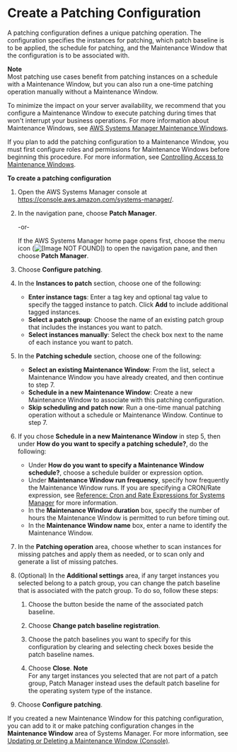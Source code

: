 # Create a Patching Configuration<a name="create-patching-configuration"></a>

A patching configuration defines a unique patching operation\. The configuration specifies the instances for patching, which patch baseline is to be applied, the schedule for patching, and the Maintenance Window that the configuration is to be associated with\. 

**Note**  
Most patching use cases benefit from patching instances on a schedule with a Maintenance Window, but you can also run a one\-time patching operation manually without a Maintenance Window\.

To minimize the impact on your server availability, we recommend that you configure a Maintenance Window to execute patching during times that won't interrupt your business operations\. For more information about Maintenance Windows, see [AWS Systems Manager Maintenance Windows](systems-manager-maintenance.md)\.

If you plan to add the patching configuration to a Maintenance Window, you must first configure roles and permissions for Maintenance Windows before beginning this procedure\. For more information, see [Controlling Access to Maintenance Windows](sysman-maintenance-permissions.md)\. 

**To create a patching configuration**

1. Open the AWS Systems Manager console at [https://console\.aws\.amazon\.com/systems\-manager/](https://console.aws.amazon.com/systems-manager/)\.

1. In the navigation pane, choose **Patch Manager**\.

   \-or\-

   If the AWS Systems Manager home page opens first, choose the menu icon \(![\[Image NOT FOUND\]](http://docs.aws.amazon.com/systems-manager/latest/userguide/images/menu-icon-small.png)\) to open the navigation pane, and then choose **Patch Manager**\.

1. Choose **Configure patching**\.

1. In the **Instances to patch** section, choose one of the following:
   + **Enter instance tags**: Enter a tag key and optional tag value to specify the tagged instance to patch\. Click **Add** to include additional tagged instances\.
   + **Select a patch group**: Choose the name of an existing patch group that includes the instances you want to patch\.
   + **Select instances manually**: Select the check box next to the name of each instance you want to patch\.

1. In the **Patching schedule** section, choose one of the following:
   + **Select an existing Maintenance Window**: From the list, select a Maintenance Window you have already created, and then continue to step 7\. 
   + **Schedule in a new Maintenance Window**: Create a new Maintenance Window to associate with this patching configuration\.
   + **Skip scheduling and patch now**: Run a one\-time manual patching operation without a schedule or Maintenance Window\. Continue to step 7\.

1. If you chose **Schedule in a new Maintenance Window** in step 5, then under **How do you want to specify a patching schedule?**, do the following:
   + Under **How do you want to specify a Maintenance Window schedule?**, choose a schedule builder or expression option\.
   + Under **Maintenance Window run frequency**, specify how frequently the Maintenance Window runs\. If you are specifying a CRON/Rate expression, see [Reference: Cron and Rate Expressions for Systems Manager](reference-cron-and-rate-expressions.md) for more information\.
   + In the **Maintenance Window duration** box, specify the number of hours the Maintenance Window is permitted to run before timing out\.
   + In the **Maintenance Window name** box, enter a name to identify the Maintenance Window\.

1. In the **Patching operation** area, choose whether to scan instances for missing patches and apply them as needed, or to scan only and generate a list of missing patches\.

1. \(Optional\) In the **Additional settings** area, if any target instances you selected belong to a patch group, you can change the patch baseline that is associated with the patch group\. To do so, follow these steps:

   1. Choose the button beside the name of the associated patch baseline\.

   1. Choose **Change patch baseline registration**\.

   1. Choose the patch baselines you want to specify for this configuration by clearing and selecting check boxes beside the patch baseline names\.

   1. Choose **Close**\.
**Note**  
For any target instances you selected that are not part of a patch group, Patch Manager instead uses the default patch baseline for the operating system type of the instance\.

1. Choose **Configure patching**\.

If you created a new Maintenance Window for this patching configuration, you can add to it or make patching configuration changes in the **Maintenance Window** area of Systems Manager\. For more information, see [Updating or Deleting a Maintenance Window \(Console\)](sysman-maintenance-update.md)\.